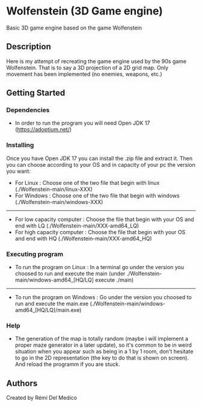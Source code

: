# Wolfenstein (3D Game engine)

Basic 3D game engine based on the game Wolfenstein

## Description

Here is my attempt of recreating the game engine used by the 90s game Wolfenstein.
That is to say a 3D projection of a 2D grid map.
Only movement has been implemented (no enemies, weapons, etc.)

## Getting Started

### Dependencies

* In order to run the program you will need Open JDK 17 (https://adoptium.net/)

### Installing

Once you have Open JDK 17 you can install the .zip file and extract it.
Then you can choose according to your OS and in capacity of your pc the version you want:

* For Linux :
Choose one of the two file that begin with linux (./Wolfenstein-main/linux-XXX)
* For Windows :
Choose one of the two file that begin with windows (./Wolfenstein-main/windows-XXX)
---
* For low capacity computer :
Choose the file that begin with your OS and end with LQ (./Wolfenstein-main/XXX-amd64_LQ)
* For high capacity computer :
Choose the file that begin with your OS and end with HQ (./Wolfenstein-main/XXX-amd64_HQ)

### Executing program

* To run the program on Linux :
In a terminal go under the version you choosed to run and execute the main (under ./Wolfenstein-main/windows-amd64_[HQ/LQ] execute ./main)
---
* To run the program on Windows :
Go under the version you choosed to run and execute the main.exe (./Wolfenstein-main/windows-amd64_[HQ/LQ]/main.exe)

### Help

* The generation of the map is totally random (maybe i will implement a proper maze generator in a later update), so it's common to be in weird situation when you appear such as being in a 1 by 1 room, don't hesitate to go in the 2D representation (the key to do that is shown on screen).
And reload the programm if you are stuck.

## Authors

Created by Rémi Del Medico
